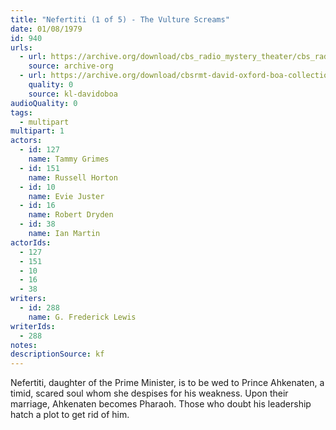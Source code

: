 ```yaml
---
title: "Nefertiti (1 of 5) - The Vulture Screams"
date: 01/08/1979
id: 940
urls: 
  - url: https://archive.org/download/cbs_radio_mystery_theater/cbs_radio_mystery_theater-0901-0950.zip/cbs_radio_mystery_theater-0901-0950%2Fcbsrmt_0940_neferitiri_part_1_the_vulture_screams.mp3
    source: archive-org
  - url: https://archive.org/download/cbsrmt-david-oxford-boa-collection/CBSRMT-790108-0940-Nefertiti-Part-I---The-Vulture-Screams-(128-48)_WBBM-JE-{BoA}.mp3
    quality: 0
    source: kl-davidoboa
audioQuality: 0
tags: 
  - multipart
multipart: 1
actors:  
  - id: 127
    name: Tammy Grimes  
  - id: 151
    name: Russell Horton  
  - id: 10
    name: Evie Juster  
  - id: 16
    name: Robert Dryden  
  - id: 38
    name: Ian Martin
actorIds:  
  - 127  
  - 151  
  - 10  
  - 16  
  - 38
writers:  
  - id: 288
    name: G. Frederick Lewis
writerIds:  
  - 288
notes: 
descriptionSource: kf
---
```

Nefertiti, daughter of the Prime Minister, is to be wed to Prince Ahkenaten, a timid, scared soul whom she despises for his weakness. Upon their marriage, Ahkenaten becomes Pharaoh. Those who doubt his leadership hatch a plot to get rid of him.